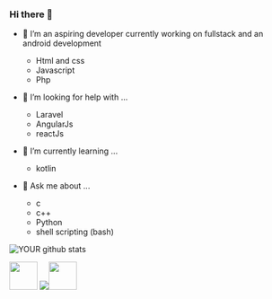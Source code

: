 ### Hi there 👋

- 🔭 I’m an aspiring developer currently working on fullstack and an android development

   * Html and css
   * Javascript
   * Php

- 🤔 I’m looking for help with ...

   * Laravel
   * AngularJs
   * reactJs
          
- 🌱 I’m currently learning ...
   * kotlin

- 💬 Ask me about ...
  
  * c
  * c++
  * Python 
  * shell scripting (bash)
          

![YOUR github stats](https://github-readme-stats.vercel.app/api?username=MartinThuo&show_icons=true&theme=radical)   

[<img src="https://rogueracer.co.uk/wp-content/uploads/2019/06/123-1234348_twittericon-twitter-round-logo-png-transparent-background-png.jpg" width="50" height="50" />](https://twitter.com/Martoe3301) [<img src="https://img.shields.io/badge/linkedin-%230077B5.svg?&style=for-the-badge&logo=linkedin&logoColor=white" />](https://www.linkedin.com/in/martin-njoroge-31b3131a3/)[<img src="https://appdodo.com/uploads/images/apps/sololearn-learn-to-code-icon.png" width="50" height="50" />](https://www.sololearn.com/profile/11793304)
